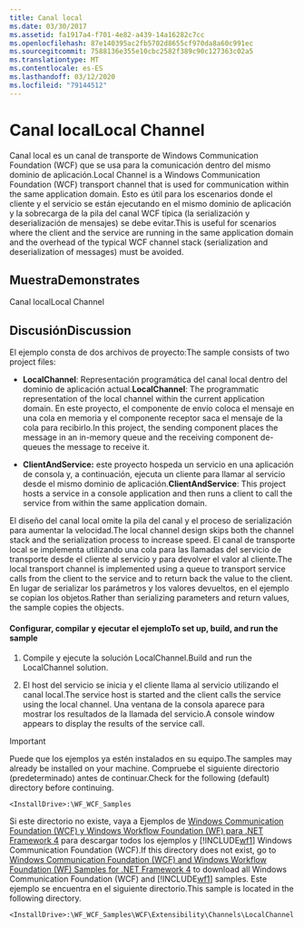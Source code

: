 ```yaml
---
title: Canal local
ms.date: 03/30/2017
ms.assetid: fa1917a4-f701-4e82-a439-14a16282c7cc
ms.openlocfilehash: 87e140395ac2fb5702d8655cf970da8a60c991ec
ms.sourcegitcommit: 7588136e355e10cbc2582f389c90c127363c02a5
ms.translationtype: MT
ms.contentlocale: es-ES
ms.lasthandoff: 03/12/2020
ms.locfileid: "79144512"
---
```

# <a name="local-channel"></a><span data-ttu-id="d2b9b-102">Canal local</span><span class="sxs-lookup"><span data-stu-id="d2b9b-102">Local Channel</span></span>
<span data-ttu-id="d2b9b-103">Canal local es un canal de transporte de Windows Communication Foundation (WCF) que se usa para la comunicación dentro del mismo dominio de aplicación.</span><span class="sxs-lookup"><span data-stu-id="d2b9b-103">Local Channel is a Windows Communication Foundation (WCF) transport channel that is used for communication within the same application domain.</span></span> <span data-ttu-id="d2b9b-104">Esto es útil para los escenarios donde el cliente y el servicio se están ejecutando en el mismo dominio de aplicación y la sobrecarga de la pila del canal WCF típica (la serialización y deserialización de mensajes) se debe evitar.</span><span class="sxs-lookup"><span data-stu-id="d2b9b-104">This is useful for scenarios where the client and the service are running in the same application domain and the overhead of the typical WCF channel stack (serialization and deserialization of messages) must be avoided.</span></span>  
  
## <a name="demonstrates"></a><span data-ttu-id="d2b9b-105">Muestra</span><span class="sxs-lookup"><span data-stu-id="d2b9b-105">Demonstrates</span></span>  
 <span data-ttu-id="d2b9b-106">Canal local</span><span class="sxs-lookup"><span data-stu-id="d2b9b-106">Local Channel</span></span>  
  
## <a name="discussion"></a><span data-ttu-id="d2b9b-107">Discusión</span><span class="sxs-lookup"><span data-stu-id="d2b9b-107">Discussion</span></span>  
 <span data-ttu-id="d2b9b-108">El ejemplo consta de dos archivos de proyecto:</span><span class="sxs-lookup"><span data-stu-id="d2b9b-108">The sample consists of two project files:</span></span>  
  
- <span data-ttu-id="d2b9b-109">**LocalChannel**: Representación programática del canal local dentro del dominio de aplicación actual.</span><span class="sxs-lookup"><span data-stu-id="d2b9b-109">**LocalChannel**: The programmatic representation of the local channel within the current application domain.</span></span> <span data-ttu-id="d2b9b-110">En este proyecto, el componente de envío coloca el mensaje en una cola en memoria y el componente receptor saca el mensaje de la cola para recibirlo.</span><span class="sxs-lookup"><span data-stu-id="d2b9b-110">In this project, the sending component places the message in an in-memory queue and the receiving component de-queues the message to receive it.</span></span>  
  
- <span data-ttu-id="d2b9b-111">**ClientAndService:** este proyecto hospeda un servicio en una aplicación de consola y, a continuación, ejecuta un cliente para llamar al servicio desde el mismo dominio de aplicación.</span><span class="sxs-lookup"><span data-stu-id="d2b9b-111">**ClientAndService**: This project hosts a service in a console application and then runs a client to call the service from within the same application domain.</span></span>  
  
 <span data-ttu-id="d2b9b-112">El diseño del canal local omite la pila del canal y el proceso de serialización para aumentar la velocidad.</span><span class="sxs-lookup"><span data-stu-id="d2b9b-112">The local channel design skips both the channel stack and the serialization process to increase speed.</span></span> <span data-ttu-id="d2b9b-113">El canal de transporte local se implementa utilizando una cola para las llamadas del servicio de transporte desde el cliente al servicio y para devolver el valor al cliente.</span><span class="sxs-lookup"><span data-stu-id="d2b9b-113">The local transport channel is implemented using a queue to transport service calls from the client to the service and to return back the value to the client.</span></span> <span data-ttu-id="d2b9b-114">En lugar de serializar los parámetros y los valores devueltos, en el ejemplo se copian los objetos.</span><span class="sxs-lookup"><span data-stu-id="d2b9b-114">Rather than serializing parameters and return values, the sample copies the objects.</span></span>  
  
#### <a name="to-set-up-build-and-run-the-sample"></a><span data-ttu-id="d2b9b-115">Configurar, compilar y ejecutar el ejemplo</span><span class="sxs-lookup"><span data-stu-id="d2b9b-115">To set up, build, and run the sample</span></span>  
  
1. <span data-ttu-id="d2b9b-116">Compile y ejecute la solución LocalChannel.</span><span class="sxs-lookup"><span data-stu-id="d2b9b-116">Build and run the LocalChannel solution.</span></span>  
  
2. <span data-ttu-id="d2b9b-117">El host del servicio se inicia y el cliente llama al servicio utilizando el canal local.</span><span class="sxs-lookup"><span data-stu-id="d2b9b-117">The service host is started and the client calls the service using the local channel.</span></span> <span data-ttu-id="d2b9b-118">Una ventana de la consola aparece para mostrar los resultados de la llamada del servicio.</span><span class="sxs-lookup"><span data-stu-id="d2b9b-118">A console window appears to display the results of the service call.</span></span>  
  
> [!IMPORTANT]
> <span data-ttu-id="d2b9b-119">Puede que los ejemplos ya estén instalados en su equipo.</span><span class="sxs-lookup"><span data-stu-id="d2b9b-119">The samples may already be installed on your machine.</span></span> <span data-ttu-id="d2b9b-120">Compruebe el siguiente directorio (predeterminado) antes de continuar.</span><span class="sxs-lookup"><span data-stu-id="d2b9b-120">Check for the following (default) directory before continuing.</span></span>  
>
> `<InstallDrive>:\WF_WCF_Samples`  
>
> <span data-ttu-id="d2b9b-121">Si este directorio no existe, vaya a Ejemplos de [Windows Communication Foundation (WCF) y Windows Workflow Foundation (WF) para .NET Framework 4](https://www.microsoft.com/download/details.aspx?id=21459) para descargar todos los ejemplos y [!INCLUDE[wf1](../../../../includes/wf1-md.md)] Windows Communication Foundation (WCF).</span><span class="sxs-lookup"><span data-stu-id="d2b9b-121">If this directory does not exist, go to [Windows Communication Foundation (WCF) and Windows Workflow Foundation (WF) Samples for .NET Framework 4](https://www.microsoft.com/download/details.aspx?id=21459) to download all Windows Communication Foundation (WCF) and [!INCLUDE[wf1](../../../../includes/wf1-md.md)] samples.</span></span> <span data-ttu-id="d2b9b-122">Este ejemplo se encuentra en el siguiente directorio.</span><span class="sxs-lookup"><span data-stu-id="d2b9b-122">This sample is located in the following directory.</span></span>  
>
> `<InstallDrive>:\WF_WCF_Samples\WCF\Extensibility\Channels\LocalChannel`
